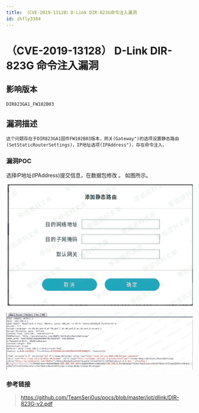 ```yaml
---
title: （CVE-2019-13128）D-Link DIR-823G命令注入漏洞
id: zhfly3384
---
```


# （CVE-2019-13128） D-Link DIR-823G 命令注入漏洞

## 影响版本

```
DIR823GA1_FW102B03 
```

## 漏洞描述

```
这个问题存在于DIR823GA1固件FW102B03版本，网关(Gateway")的选项设置静态路由(SetStaticRouterSettings)，IP地址选项(IPAddress")，存在命令注入。 
```

### 漏洞POC

选择IP地址(IPAddress)提交信息，在数据包修改 。
如图所示。

![image](../img/240b775bd588075f0bb551db30d5a8de.png)

![image](../img/903217c5f1382645173dfc0bed351928.png)

### 参考链接

> https://github.com/TeamSeri0us/pocs/blob/master/iot/dlink/DIR-823G-v2.pdf